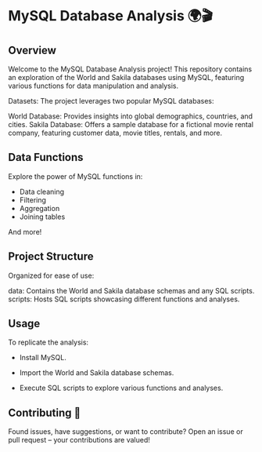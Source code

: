 # MySQL Database Analysis 🌍🎬
## Overview

Welcome to the MySQL Database Analysis project! This repository contains an exploration of the World and Sakila databases using MySQL, featuring various functions for data manipulation and analysis.

Datasets:
The project leverages two popular MySQL databases:

World Database: Provides insights into global demographics, countries, and cities.
Sakila Database: Offers a sample database for a fictional movie rental company, featuring customer data, movie titles, rentals, and more.

## Data Functions

Explore the power of MySQL functions in:

- Data cleaning
- Filtering
- Aggregation
- Joining tables
  
And more!

## Project Structure

Organized for ease of use:

data: Contains the World and Sakila database schemas and any SQL scripts.
scripts: Hosts SQL scripts showcasing different functions and analyses.

## Usage

To replicate the analysis:

- Install MySQL.

- Import the World and Sakila database schemas.

- Execute SQL scripts to explore various functions and analyses.

## Contributing 🚀

Found issues, have suggestions, or want to contribute? Open an issue or pull request – your contributions are valued!


